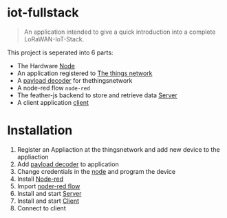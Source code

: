 # iot-fullstack
> An application intended to give a quick introduction into a complete LoRaWAN-IoT-Stack.

This project is seperated into 6 parts:
- The Hardware [Node](node)
- An application registered to [The things network](http://thethingsnetwork.org)
- A [payload decoder](payload-decoder.js) for thethingsnetwork
- A node-red flow `node-red`
- The feather-js backend to store and retrieve data [Server](server)
- A client application [client](client)

# Installation
1. Register an Appliaction at the thingsnetwork and add new device to the appliaction
2. Add [payload decoder](payload-decoder.js) to application
3. Change credentials in the [node](node) and program the device
4. Install [Node-red](http://nodered.org/)
5. Import [noder-red flow](node-red)
6. Install and start [Server](server)
7. Install and start [Client](client)
8. Connect to client
